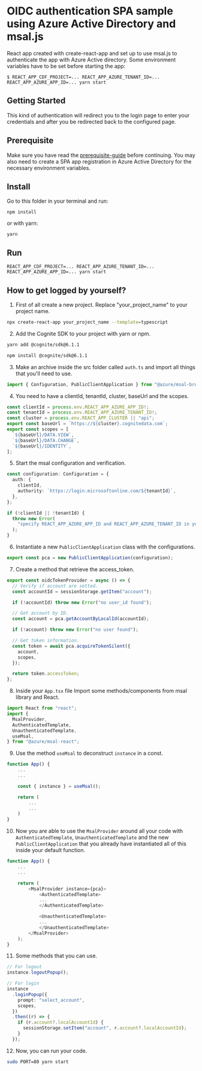 # OIDC authentication SPA sample using Azure Active Directory and msal.js

React app created with create-react-app and set up to use msal.js to authenticate the app with Azure Active directory. Some environment variables have to be set before starting the app:

```
$ REACT_APP_CDF_PROJECT=... REACT_APP_AZURE_TENANT_ID=... REACT_APP_AZURE_APP_ID=... yarn start
```

## Getting Started

This kind of authentication will redirect you to the login page to enter your credentials and after you be redirected back to the configured page.

## Prerequisite

Make sure you have read the [prerequisite-guide](../../README.md#prerequisites) before continuing. You may also need to create a SPA app registration in Azure Active Directory for the necessary environment variables.

## Install

Go to this folder in your terminal and run:

`npm install`

or with yarn:

`yarn`

## Run

`REACT_APP_CDF_PROJECT=... REACT_APP_AZURE_TENANT_ID=... REACT_APP_AZURE_APP_ID=... yarn start`

## How to get logged by yourself?

1. First of all create a new project. Replace "your_project_name" to your project name.

```sh
npx create-react-app your_project_name --template=typescript
```

2. Add the Cognite SDK to your project with yarn or npm.

```sh
yarn add @cognite/sdk@6.1.1
```

```sh
npm install @cognite/sdk@6.1.1
```

3. Make an archive inside the src folder called `auth.ts` and import all things that you'll need to use.

```ts
import { Configuration, PublicClientApplication } from "@azure/msal-browser";
```

4. You need to have a clientId, tenantId, cluster, baseUrl and the scopes.

```ts
const clientId = process.env.REACT_APP_AZURE_APP_ID!;
const tenantId = process.env.REACT_APP_AZURE_TENANT_ID!;
const cluster = process.env.REACT_APP_CLUSTER || "api";
export const baseUrl = `https://${cluster}.cognitedata.com`;
export const scopes = [
  `${baseUrl}/DATA.VIEW`,
  `${baseUrl}/DATA.CHANGE`,
  `${baseUrl}/IDENTITY`,
];
```

5. Start the msal configuration and verification.

```ts
const configuration: Configuration = {
  auth: {
    clientId,
    authority: `https://login.microsoftonline.com/${tenantId}`,
  },
};

if (!clientId || !tenantId) {
  throw new Error(
    "specify REACT_APP_AZURE_APP_ID and REACT_APP_AZURE_TENANT_ID in your environment"
  );
}
```

6. Instantiate a new `PublicClientApplication` class with the configurations.

```ts
export const pca = new PublicClientApplication(configuration);
```

7. Create a method that retrieve the access_token.

```ts
export const oidcTokenProvider = async () => {
  // Verify if account are setted.
  const accountId = sessionStorage.getItem("account");

  if (!accountId) throw new Error("no user_id found");

  // Get account by ID.
  const account = pca.getAccountByLocalId(accountId);

  if (!account) throw new Error("no user found");

  // Get token information.
  const token = await pca.acquireTokenSilent({
    account,
    scopes,
  });

  return token.accessToken;
};
```

8. Inside your `App.tsx` file Import some methods/components from msal library and React.

```ts
import React from "react";
import {
  MsalProvider,
  AuthenticatedTemplate,
  UnauthenticatedTemplate,
  useMsal,
} from "@azure/msal-react";
```

9. Use the method `useMsal` to deconstruct `instance` in a const.

```ts
function App() {
    ...
    ...

    const { instance } = useMsal();

    return (
        ...
        ...
    )
}
```

10. Now you are able to use the `MsalProvider` around all your code with `AuthenticatedTemplate`, `UnauthenticatedTemplate` and the new `PublicClientApplication` that you already have instantiated all of this inside your default function.

```ts
function App() {
    ...
    ...

    return (
        <MsalProvider instance={pca}>
            <AuthenticatedTemplate>
            ...
            </AuthenticatedTemplate>

            <UnauthenticatedTemplate>
            ...
            </UnauthenticatedTemplate>
        </MsalProvider>
    );
}
```

11. Some methods that you can use.

```ts
// For logout
instance.logoutPopup();

// For login
instance
  .loginPopup({
    prompt: "select_account",
    scopes,
  })
  .then((r) => {
    if (r.account?.localAccountId) {
      sessionStorage.setItem("account", r.account?.localAccountId);
    }
  });
```

12. Now, you can run your code.

```sh
sudo PORT=80 yarn start
```
